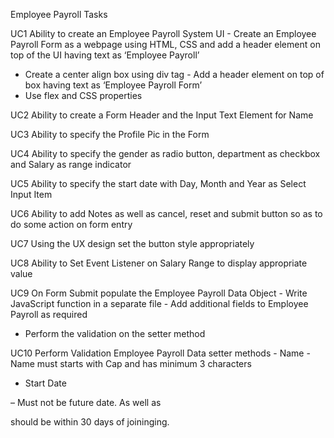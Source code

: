 Employee Payroll Tasks

UC1 
Ability to create an Employee
Payroll System UI - Create an Employee Payroll Form as a
webpage using HTML, CSS and add a header
element on top of the UI having text as
‘Employee Payroll’
- Create a center align box using div tag - Add a header element on top of box having
text as ‘Employee Payroll Form’
- Use flex and CSS properties


UC2
Ability to create a Form
Header and the Input
Text Element for Name


UC3
Ability to specify the
Profile Pic in the Form


UC4
Ability to specify the gender
as radio button, department
as checkbox and Salary as
range indicator


UC5
Ability to specify the
start date with Day,
Month and Year as
Select Input Item


UC6
Ability to add Notes as well
as cancel, reset and submit
button so as to do some
action on form entry


UC7
Using the UX design
set the button style
appropriately


UC8
Ability to Set Event
Listener on Salary
Range to display
appropriate value


UC9
On Form Submit
populate the Employee
Payroll Data Object - Write JavaScript function in a separate file - Add additional fields to Employee Payroll as
required
- Perform the validation on the setter method


UC10
Perform Validation
Employee Payroll Data
setter methods - Name - Name must starts with Cap and has
minimum 3 characters
- Start Date


– Must not be future date. As well as


should be within 30 days of joininging.